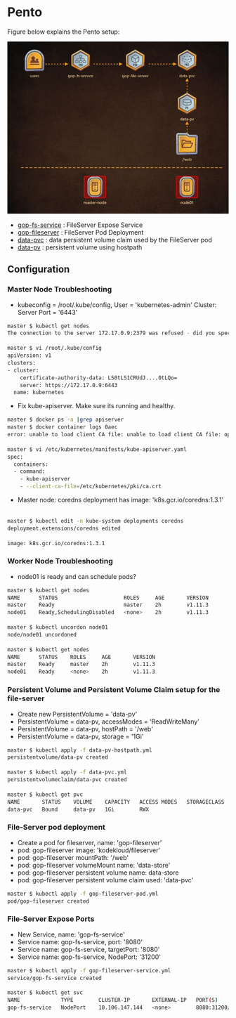 # Pento

Figure below explains the Pento setup:

![Figure-Bravo](scenarios/Game-of-Pods-Pento-Deploy.JPG)

* [gop-fs-service](gop-fileserver-service.yml) : FileServer Expose Service
* [gop-fileserver](gop-fileserver-pod.yml) : FileServer Pod Deployment
* [data-pvc](data-pvc.yml) : data persistent volume claim used by the FileServer pod
* [data-pv](data-pv-hostpath.yml) : persistent volume using hostpath


## Configuration

### Master Node Troubleshooting

- kubeconfig = /root/.kube/config, User = 'kubernetes-admin' Cluster: Server Port = '6443'

```sh
master $ kubectl get nodes
The connection to the server 172.17.0.9:2379 was refused - did you specify the right host or port?

master $ vi /root/.kube/config
apiVersion: v1
clusters:
- cluster:
    certificate-authority-data: LS0tLS1CRUdJ....0tLQo=
    server: https://172.17.0.9:6443
  name: kubernetes
```

- Fix kube-apiserver. Make sure its running and healthy.


```sh
master $ docker ps -a |grep apiserver
master $ docker container logs 0aec
error: unable to load client CA file: unable to load client CA file: open /etc/kubernetes/pki/ca-authority.crt: no such file or directory

master $ vi /etc/kubernetes/manifests/kube-apiserver.yaml
spec:
  containers:
  - command:
    - kube-apiserver
    - --client-ca-file=/etc/kubernetes/pki/ca.crt
```

- Master node: coredns deployment has image: 'k8s.gcr.io/coredns:1.3.1'

```sh

master $ kubectl edit -n kube-system deployments coredns
deployment.extensions/coredns edited

image: k8s.gcr.io/coredns:1.3.1
```

### Worker Node Troubleshooting

- node01 is ready and can schedule pods?

```sh
master $ kubectl get nodes
NAME      STATUS                     ROLES     AGE       VERSION
master    Ready                      master    2h        v1.11.3
node01    Ready,SchedulingDisabled   <none>    2h        v1.11.3

master $ kubectl uncordon node01
node/node01 uncordoned

master $ kubectl get nodes
NAME      STATUS    ROLES     AGE       VERSION
master    Ready     master    2h        v1.11.3
node01    Ready     <none>    2h        v1.11.3
```

### Persistent Volume and Persistent Volume Claim setup for the file-server

- Create new PersistentVolume = 'data-pv'
- PersistentVolume = data-pv, accessModes = 'ReadWriteMany'
- PersistentVolume = data-pv, hostPath = '/web'
- PersistentVolume = data-pv, storage = '1Gi'

```sh
master $ kubectl apply -f data-pv-hostpath.yml
persistentvolume/data-pv created

master $ kubectl apply -f data-pvc.yml
persistentvolumeclaim/data-pvc created

master $ kubectl get pvc
NAME       STATUS    VOLUME    CAPACITY   ACCESS MODES   STORAGECLASS   AGE
data-pvc   Bound     data-pv   1Gi        RWX                           19s
```

### File-Server pod deployment

- Create a pod for fileserver, name: 'gop-fileserver'
- pod: gop-fileserver image: 'kodekloud/fileserver'
- pod: gop-fileserver mountPath: '/web'
- pod: gop-fileserver volumeMount name: 'data-store'
- pod: gop-fileserver persistent volume name: data-store
- pod: gop-fileserver persistent volume claim used: 'data-pvc'

```sh
master $ kubectl apply -f gop-fileserver-pod.yml
pod/gop-fileserver created
```


### File-Server Expose Ports

- New Service, name: 'gop-fs-service'
- Service name: gop-fs-service, port: '8080'
- Service name: gop-fs-service, targetPort: '8080'
- Service name: gop-fs-service, NodePort: '31200'

```sh
master $ kubectl apply -f gop-fileserver-service.yml
service/gop-fs-service created

master $ kubectl get svc
NAME             TYPE        CLUSTER-IP       EXTERNAL-IP   PORT(S)          AGE
gop-fs-service   NodePort    10.106.147.144   <none>        8080:31200/TCP   3s
```


